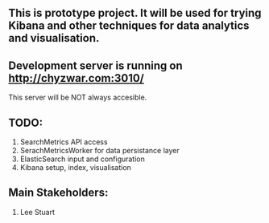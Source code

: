 ## This is prototype project. It will be used for trying Kibana and other techniques for data analytics and visualisation. ##


## Development server is running on http://chyzwar.com:3010/ ##
This server will be NOT always accesible. 

## TODO: ##
1. SearchMetrics API access
2. SerachMetricsWorker for data persistance layer
3. ElasticSearch input and configuration
4. Kibana setup, index, visualisation

## Main Stakeholders: ##
1. Lee Stuart